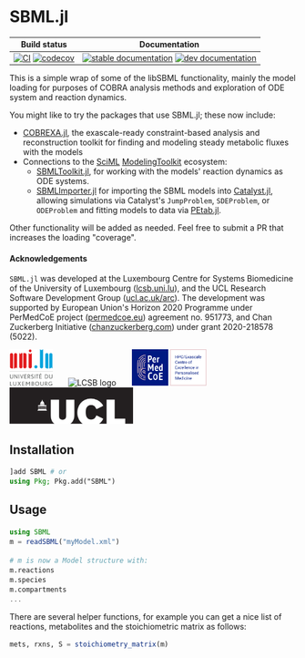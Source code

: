 # SBML.jl

| Build status | Documentation |
|:---:|:---:|
| [![CI](https://github.com/LCSB-BioCore/SBML.jl/actions/workflows/ci.yml/badge.svg)](https://github.com/LCSB-BioCore/SBML.jl/actions/workflows/ci.yml) [![codecov](https://codecov.io/gh/LCSB-BioCore/SBML.jl/branch/master/graph/badge.svg?token=eJehiv1yWs)](https://codecov.io/gh/LCSB-BioCore/SBML.jl) | [![stable documentation](https://img.shields.io/badge/docs-stable-blue)](https://lcsb-biocore.github.io/SBML.jl/stable) [![dev documentation](https://img.shields.io/badge/docs-dev-cyan)](https://lcsb-biocore.github.io/SBML.jl/dev) |


This is a simple wrap of some of the libSBML functionality, mainly the model loading for purposes of COBRA analysis methods and exploration of ODE system and reaction dynamics.

You might like to try the packages that use SBML.jl; these now include:

- [COBREXA.jl](https://github.com/LCSB-BioCore/COBREXA.jl), the exascale-ready
  constraint-based analysis and reconstruction toolkit for finding and modeling
  steady metabolic fluxes with the models
- Connections to the [SciML](https://github.com/SciML)
  [ModelingToolkit](https://github.com/SciML/ModelingToolkit.jl) ecosystem:
  - [SBMLToolkit.jl](https://github.com/SciML/SBMLToolkit.jl), for working with
    the models' reaction dynamics as ODE systems.
  - [SBMLImporter.jl](https://github.com/sebapersson/SBMLImporter.jl) for
    importing the SBML models into
    [Catalyst.jl](https://github.com/SciML/Catalyst.jl), allowing simulations
    via Catalyst's `JumpProblem`, `SDEProblem`, or `ODEProblem` and fitting
    models to data via [PEtab.jl](https://github.com/sebapersson/PEtab.jl).

Other functionality will be added as needed. Feel free to submit a PR that increases the loading "coverage".

#### Acknowledgements

`SBML.jl` was developed at the Luxembourg Centre for Systems Biomedicine of the
University of Luxembourg ([lcsb.uni.lu](https://lcsb.uni.lu/)), and the UCL
Research Software Development Group
([ucl.ac.uk/arc](https://www.ucl.ac.uk/arc)). The development was supported by
European Union's Horizon 2020 Programme under PerMedCoE project
([permedcoe.eu](https://www.permedcoe.eu/)) agreement no.  951773, and Chan
Zuckerberg Initiative ([chanzuckerberg.com](https://chanzuckerberg.com/)) under
grant 2020-218578 (5022).

<img src="docs/src/assets/unilu.svg" alt="Uni.lu logo" height="64px">   <img src="docs/src/assets/lcsb.svg" alt="LCSB logo" height="64px">   <img src="docs/src/assets/permedcoe.svg" alt="PerMedCoE logo" height="64px">   <img src="docs/src/assets/ucl.svg" alt="UCL logo" height="64px">

## Installation

```julia
]add SBML # or
using Pkg; Pkg.add("SBML")
```

## Usage

```julia
using SBML
m = readSBML("myModel.xml")

# m is now a Model structure with:
m.reactions
m.species
m.compartments
...
```

There are several helper functions, for example you can get a nice list of reactions, metabolites and the stoichiometric matrix as follows:

```julia
mets, rxns, S = stoichiometry_matrix(m)
```

